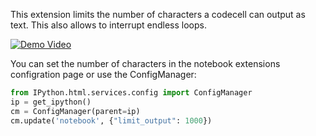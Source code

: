 This extension limits the number of characters a codecell can output as text. This also allows to interrupt endless loops.

[![Demo Video](http://img.youtube.com/vi/U26ujuPXf00/0.jpg)](https://youtu.be/U26ujuPXf00)

You can set the number of characters in the notebook extensions configration page or use the ConfigManager:
```Python
from IPython.html.services.config import ConfigManager
ip = get_ipython()
cm = ConfigManager(parent=ip)
cm.update('notebook', {"limit_output": 1000})
```

